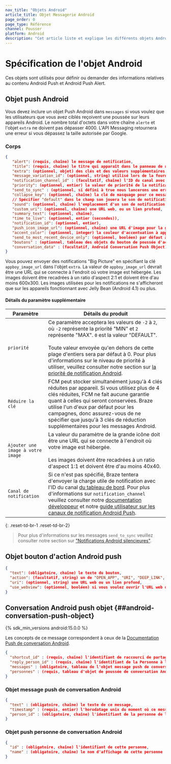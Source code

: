 ```yaml
---
nav_title: "Objets Android"
article_title: Objet Messagerie Android
page_order: 0
page_type: Référence
channel: Pousser
platform: Android
description: "Cet article liste et explique les différents objets Android utilisés à Braze."
---
```


# Spécification de l'objet Android

Ces objets sont utilisés pour définir ou demander des informations relatives au contenu Android Push et Android Push Alert.

## Objet push Android

Vous devez inclure un objet Push Android dans `messages` si vous voulez que les utilisateurs que vous avez ciblés reçoivent une poussée sur leurs appareils Android. Le nombre total d'octets dans votre chaîne `alerte` et l'objet `extra` ne doivent pas dépasser 4000. L'API Messaging retournera une erreur si vous dépassez la taille autorisée par Google.

### Corps

```json
{
   "alert": (requis, chaîne) le message de notification,
   "title": (requis, chaîne) le titre qui apparaît dans le panneau de notification,
   "extra": (optionnel, objet) des clés et des valeurs supplémentaires à envoyer dans la push,
   "message_variation_id": (optionnel, string) utilisé lors de la fourniture d'un campaign_id pour spécifier la variation de message sous laquelle ce message doit être suivi (doit être un message Push Android),
   "notification_channel_id" : (facultatif, chaîne) l'ID du canal avec lequel la notification sera envoyée,
   "priority": (optionnel, entier) la valeur de priorité de la notification,
   "send_to_sync" : (optionnel, si défini à true nous lancerons une erreur si "alert" ou "title" est définie),
   "collapse_key": (optionnel, chaîne) la clé de masquage pour ce message,
   // Spécifier "default" dans le champ son jouera le son de notification standard
   "sound": (optionnel, chaîne) l'emplacement d'un son de notification personnalisé dans l'application,
   "custom_uri": (optionnel, chaîne) une URL web, ou un lien profond,
   "summary_text": (optionnel, chaîne),
   "time_to_live": (optionnel, entier (secondes)),
   "notification_id": (optionnel, entier),
   "push_icon_image_url": (optionnel, chaîne) une URL d'image pour la grande icône,
   "accent_color": (optionnel, integer) la couleur d'accentuation à appliquer par les modèles de style standard lors de la présentation de cette notification, une valeur RVB entière,
   "send_to_most_recent_device_only": (optionnel, booléen) par défaut à false, si défini à true, Braze enverra uniquement ce push à l'appareil Android le plus récemment utilisé par un utilisateur plutôt que tous les appareils Android éligibles,
   "boutons" : (optionnel, tableau des objets du bouton de poussée d'action Android) pousser les boutons d'action pour afficher
   "conversation_data" : (facultatif, Android Conversation Push Object) les données à afficher via Conversation Push.
}
```


Vous pouvez envoyer des notifications "Big Picture" en spécifiant la clé `appboy_image_url` dans l'objet `extra`. La valeur de `appboy_image_url` devrait être une URL qui se connecte à l'endroit où votre image est hébergée. Les images doivent être recadrées à un ratio d'aspect 2:1 et doivent être d'au moins 600x300. Les images utilisées pour les notifications ne s'afficheront que sur les appareils fonctionnant avec Jelly Bean (Android 4.1) ou plus.

#### Détails du paramètre supplémentaire

| Paramètre                         | Détails du produit                                                                                                                                                                                                                                                                                                                                                                                |
| --------------------------------- | ------------------------------------------------------------------------------------------------------------------------------------------------------------------------------------------------------------------------------------------------------------------------------------------------------------------------------------------------------------------------------------------------- |
| `priorité`                        | Ce paramètre acceptera les valeurs de `-2` à `2`, où `-2` représente la priorité "MIN" et `2` représente "MAX". `0` est la valeur "DEFAULT". <br> <br> Toute valeur envoyée qu'en dehors de cette plage d'entiers sera par défaut à 0. Pour plus d'informations sur le niveau de priorité à utiliser, veuillez consulter notre section sur [la priorité de notification Android][29]. |
| `Réduire la clé`                  | FCM peut stocker simultanément jusqu'à 4 clés réduites par appareil. Si vous utilisez plus de 4 clés réduites, FCM ne fait aucune garantie quant à celles qui seront conservées. Braze utilise l'un d'eux par défaut pour les campagnes, donc assurez-vous de ne spécifier que jusqu'à 3 clés de réduction supplémentaires pour les messages Android.                                             |
| `Ajouter une image à votre image` | La valeur du paramètre de la grande icône doit être une URL qui se connecte à l'endroit où votre image est hébergée. <br> <br> Les images doivent être recadrées à un ratio d'aspect 1:1 et doivent être d'au moins 40x40.                                                                                                                                                            |
| `Canal de notification`           | Si ce n'est pas spécifié, Braze tentera d'envoyer la charge utile de notification avec l'ID du canal [du tableau de bord][45]. Pour plus d'informations sur `notification_channel` veuillez consulter notre [documentation développeur][43] et notre [guide utilisateur sur les canaux de notification Android Push][44].                                                                         |
{: .reset-td-br-1 .reset-td-br-2}

> Pour plus d'informations sur les messages `send_to_sync` veuillez consulter notre section sur ["Notifications Android silencieures"][28].

## Objet bouton d'action Android push

```json
{
  "text": (obligatoire, chaîne) le texte du bouton,
  "action": (facultatif, string) un de "OPEN_APP", "URI", "DEEP_LINK", ou "CLOSE", par défaut "OPEN_APP",
  "uri": (optionnel, string) une URL web ou un lien profond,
  "use_webview": (optionnel, booléen) si vous voulez ouvrir l'URL web dans l'application si l'action est "URI", par défaut à true
}
```

## Conversation Android push objet {##android-conversation-push-object}

{% sdk_min_versions android:15.0.0 %}

Les concepts de ce message correspondent à ceux de la [Documentation Push de conversation Android][46].

```json
{
  "shortcut_id" : (requis, chaîne) l'identifiant de raccourci de partage,
  "reply_person_id" : (requis, chaîne) l'identifiant de la Personne à laquelle ce push répond,
  "messages" : (obligatoire, tableau de l'objet message push de conversation Android),
  "personnes" : (requis, tableau d'objet de poussée de conversation Android)
}
```

### Objet message push de conversation Android

```json
{
  "text" : (obligatoire, chaîne) le texte de ce message,
  "timestamp" : (requis, entier) l'horodatage unix du moment où ce message a été envoyé,
  "person_id" : (obligatoire, chaîne) l'identifiant de la personne de l'expéditeur de ce message,
}
```

### Objet push personne de conversation Android

```json
{
  "id" : (obligatoire, chaîne) l'identifiant de cette personne,
  "name" : (obligatoire, chaîne) le nom d'affichage de cette personne
}
```

[28]: {{site.baseurl}}/developer_guide/platform_integration_guides/android/push_notifications/silent_push_notifications/#silent-push-notifications
[29]: {{site.baseurl}}/developer_guide/platform_integration_guides/android/advanced_use_cases/deep_linking/
[44]: {{site.baseurl}}/user_guide/message_building_by_channel/push/notification_channels/
[43]: {{site.baseurl}}/developer_guide/platform_integration_guides/android/push_notifications/integration/standard_integration/#step-5-define-notification-channels
[45]: {{site.baseurl}}/user_guide/message_building_by_channel/push/notification_channels/#notification-channels
[46]: https://developer.android.com/guide/topics/ui/conversations